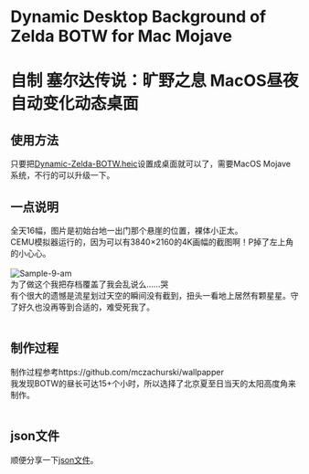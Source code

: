 # Dynamic Desktop Background of Zelda BOTW for Mac Mojave

自制 塞尔达传说：旷野之息 MacOS昼夜自动变化动态桌面
=====
使用方法
---
只要把[Dynamic-Zelda-BOTW.heic](https://github.com/Jarry-Wong/Dynamic-Zelda-BOTW-Desktop-Background-for-Mac-Mojave/blob/master/Dynamic-Zelda-BOTW.heic)设置成桌面就可以了，需要MacOS Mojave系统，不行的可以升级一下。<br>

一点说明
---
全天16幅，图片是初始台地一出门那个悬崖的位置，裸体小正太。<br>
CEMU模拟器运行的，因为可以有3840×2160的4K画幅的截图啊！P掉了左上角的小心心。<br>
<br>
![Sample-9-am](https://github.com/Jarry-Wong/Dynamic-Zelda-BOTW-Desktop-Background-for-Mac-Mojave/blob/master/processed-screenshot/am9.png)
<br>
为了做这个我把存档覆盖了我会乱说么……哭<br>
有个很大的遗憾是流星划过天空的瞬间没有截到，扭头一看地上居然有颗星星。守了好久也没再等到合适的，难受死我了。<br>
<br>

制作过程
---
制作过程参考https://github.com/mczachurski/wallpapper<br>
我发现BOTW的昼长可达15+个小时，所以选择了北京夏至日当天的太阳高度角来制作。<br>
<br>

json文件
---
顺便分享一下[json文件](https://github.com/Jarry-Wong/Dynamic-Zelda-BOTW-Desktop-Background-for-Mac-Mojave/blob/master/Dynamic-Zelda-BOTW.json)。

